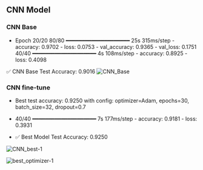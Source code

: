## CNN Model
### CNN Base
- Epoch 20/20
80/80 ━━━━━━━━━━━━━━━━━━━━ 25s 315ms/step - accuracy: 0.9702 - loss: 0.0753 - val_accuracy: 0.9365 - val_loss: 0.1751
40/40 ━━━━━━━━━━━━━━━━━━━━ 4s 108ms/step - accuracy: 0.8925 - loss: 0.4098

✅ CNN Base Test Accuracy: 0.9016
![CNN_Base](https://github.com/user-attachments/assets/ee1bc653-33d7-4bc8-816d-bed08358300c)


### CNN fine-tune


- Best test accuracy: 0.9250 with config: optimizer=Adam, epochs=30, batch_size=32, dropout=0.7
- 40/40 ━━━━━━━━━━━━━━━━━━━━ 7s 177ms/step - accuracy: 0.9181 - loss: 0.3931 

- ✅ Best Model Test Accuracy: 0.9250

  
![CNN_best-1](https://github.com/user-attachments/assets/c886ed4e-7ffe-49cd-b0f3-0a1bc384097a)

![best_optimizer-1](https://github.com/user-attachments/assets/8b23b2f6-2abf-4884-a27e-d60dd64ea60f)

